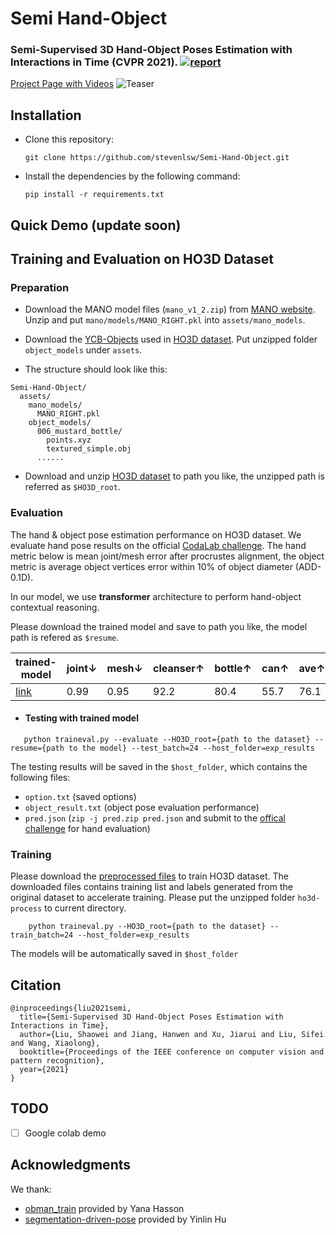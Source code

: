 # Semi Hand-Object
### Semi-Supervised 3D Hand-Object Poses Estimation with Interactions in Time (CVPR 2021). [![report](https://img.shields.io/badge/arxiv-report-red)](https://arxiv.org/pdf/2106.05266.pdf)

[Project Page with Videos](https://stevenlsw.github.io/Semi-Hand-Object)
![Teaser](assets/figs/teaser.png)


## Installation
- Clone this repository: 
    ```Shell
    git clone https://github.com/stevenlsw/Semi-Hand-Object.git
    ```
- Install the dependencies by the following command:
    ```Shell
    pip install -r requirements.txt
    ```
  
## Quick Demo (update soon)


## Training and Evaluation on HO3D Dataset
### Preparation

- Download the MANO model files (`mano_v1_2.zip`) from [MANO website](http://mano.is.tue.mpg.de/). 
Unzip and put `mano/models/MANO_RIGHT.pkl` into `assets/mano_models`. 

- Download the [YCB-Objects](https://drive.google.com/file/d/1FRoMPOz0jMLimKGRdp_zGzXDiW8XnOFG) 
used in [HO3D dataset](https://www.tugraz.at/index.php?id=40231). Put unzipped folder `object_models` under `assets`.

- The structure should look like this:

```
Semi-Hand-Object/
  assets/
    mano_models/
      MANO_RIGHT.pkl
    object_models/
      006_mustard_bottle/
        points.xyz
        textured_simple.obj
      ......
```
- Download and unzip [HO3D dataset](https://cloud.tugraz.at/index.php/s/9HQF57FHEQxkdcz/download?path=%2F&files=HO3D_v2.zip) 
to path you like, the unzipped path is referred as `$HO3D_root`.  


### Evaluation 
The hand & object pose estimation performance on HO3D dataset. 
We evaluate hand pose results on the official [CodaLab challenge](https://competitions.codalab.org/competitions/22485?). 
The hand metric below is mean joint/mesh error after procrustes alignment, 
the object metric is average object vertices error within 10% of object diameter (ADD-0.1D). 

In our model, we use **transformer** architecture to perform hand-object contextual reasoning.

Please download the trained model and save to path you like, the model path is refered as `$resume`.

| trained-model | joint↓ | mesh↓ | cleanser↑ | bottle↑ | can↑ | ave↑ |
|---------|--------------|--------|-------|-----------|---------|------|
|  [link](https://drive.google.com/file/d/1Y4fICIY63MA4J1FiY8QfBAF_AKzMEjDn) |  0.99  |  0.95 |    92.2   |   80.4  | 55.7 | 76.1 |


- #### Testing with trained model
 ```
    python traineval.py --evaluate --HO3D_root={path to the dataset} --resume={path to the model} --test_batch=24 --host_folder=exp_results
 ```


The testing results will be saved in the `$host_folder`, which contains the following files: 
* `option.txt` (saved options) 
* `object_result.txt` (object pose evaluation performance) 
* `pred.json` (```zip -j pred.zip pred.json``` and submit to the [offical challenge](https://competitions.codalab.org/competitions/22485?) for hand evaluation)


### Training
Please download the [preprocessed files](https://drive.google.com/file/d/1BcUNxdlPDFwvAHcs1tcvwMyhsr6nxxzR/view?usp=sharing) to train HO3D dataset. 
The downloaded files contains training list and labels generated from the original dataset to accelerate training. 
Please put the unzipped folder `ho3d-process` to current directory.  

```
    python traineval.py --HO3D_root={path to the dataset} --train_batch=24 --host_folder=exp_results
```
The models will be automatically saved in `$host_folder`


## Citation
```
@inproceedings{liu2021semi,
  title={Semi-Supervised 3D Hand-Object Poses Estimation with Interactions in Time},
  author={Liu, Shaowei and Jiang, Hanwen and Xu, Jiarui and Liu, Sifei and Wang, Xiaolong},
  booktitle={Proceedings of the IEEE conference on computer vision and pattern recognition},
  year={2021}
}
```

## TODO
- [ ] Google colab demo


## Acknowledgments
We thank: 
* [obman_train](https://github.com/hassony2/obman_train.git) provided by Yana Hasson
* [segmentation-driven-pose](https://github.com/cvlab-epfl/segmentation-driven-pose.git) provided by 
Yinlin Hu
